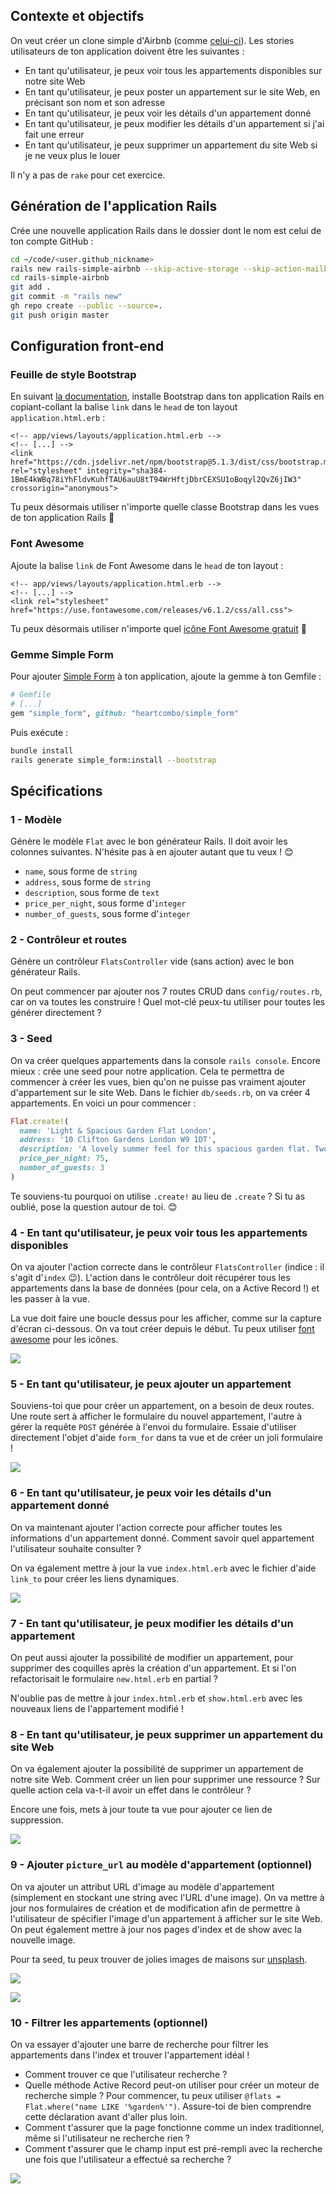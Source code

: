 ## Contexte et objectifs

On veut créer un clone simple d'Airbnb (comme [celui-ci](https://rails-simple-airbnb.herokuapp.com)). Les stories utilisateurs de ton application doivent être les suivantes :

- En tant qu'utilisateur, je peux voir tous les appartements disponibles sur notre site Web
- En tant qu'utilisateur, je peux poster un appartement sur le site Web, en précisant son nom et son adresse
- En tant qu'utilisateur, je peux voir les détails d'un appartement donné
- En tant qu'utilisateur, je peux modifier les détails d'un appartement si j'ai fait une erreur
- En tant qu'utilisateur, je peux supprimer un appartement du site Web si je ne veux plus le louer

Il n'y a pas de `rake` pour cet exercice.

## Génération de l'application Rails

Crée une nouvelle application Rails dans le dossier dont le nom est celui de ton compte GitHub :

```bash
cd ~/code/<user.github_nickname>
rails new rails-simple-airbnb --skip-active-storage --skip-action-mailbox
cd rails-simple-airbnb
git add .
git commit -m "rails new"
gh repo create --public --source=.
git push origin master
```

## Configuration front-end

### Feuille de style Bootstrap

En suivant [la documentation](https://getbootstrap.com/docs/5.1/getting-started/introduction/#css), installe Bootstrap dans ton application Rails en copiant-collant la balise `link` dans le `head` de ton layout `application.html.erb` :

```erb
<!-- app/views/layouts/application.html.erb -->
<!-- [...] -->
<link href="https://cdn.jsdelivr.net/npm/bootstrap@5.1.3/dist/css/bootstrap.min.css" rel="stylesheet" integrity="sha384-1BmE4kWBq78iYhFldvKuhfTAU6auU8tT94WrHftjDbrCEXSU1oBoqyl2QvZ6jIW3" crossorigin="anonymous">
```

Tu peux désormais utiliser n'importe quelle classe Bootstrap dans les vues de ton application Rails 🎉

### Font Awesome

Ajoute la balise `link` de Font Awesome dans le `head` de ton layout :

```erb
<!-- app/views/layouts/application.html.erb -->
<!-- [...] -->
<link rel="stylesheet" href="https://use.fontawesome.com/releases/v6.1.2/css/all.css">
```

Tu peux désormais utiliser n'importe quel [icône Font Awesome gratuit](https://fontawesome.com/search?m=free) 🎉

### Gemme Simple Form

Pour ajouter [Simple Form](https://github.com/heartcombo/simple_form) à ton application, ajoute la gemme à ton Gemfile :

```ruby
# Gemfile
# [...]
gem "simple_form", github: "heartcombo/simple_form"
```

Puis exécute :

```bash
bundle install
rails generate simple_form:install --bootstrap
```

## Spécifications

### 1 - Modèle

Génère le modèle `Flat` avec le bon générateur Rails. Il doit avoir les colonnes suivantes. N'hésite pas à en ajouter autant que tu veux ! 😊

- `name`, sous forme de `string`
- `address`, sous forme de `string`
- `description`, sous forme de `text`
- `price_per_night`, sous forme d'`integer`
- `number_of_guests`, sous forme d'`integer`

### 2 - Contrôleur et routes

Génère un contrôleur `FlatsController` vide (sans action) avec le bon générateur Rails.

On peut commencer par ajouter nos 7 routes CRUD dans `config/routes.rb`, car on va toutes les construire ! Quel mot-clé peux-tu utiliser pour toutes les générer directement ?

### 3 - Seed

On va créer quelques appartements dans la console `rails console`. Encore mieux : crée une seed pour notre application. Cela te permettra de commencer à créer les vues, bien qu'on ne puisse pas vraiment ajouter d'appartement sur le site Web. Dans le fichier `db/seeds.rb`, on va créer 4 appartements. En voici un pour commencer :

```ruby
Flat.create!(
  name: 'Light & Spacious Garden Flat London',
  address: '10 Clifton Gardens London W9 1DT',
  description: 'A lovely summer feel for this spacious garden flat. Two double bedrooms, open plan living area, large kitchen and a beautiful conservatory',
  price_per_night: 75,
  number_of_guests: 3
)
```

Te souviens-tu pourquoi on utilise `.create!` au lieu de `.create` ? Si tu as oublié, pose la question autour de toi. 😊

### 4 - En tant qu'utilisateur, je peux voir tous les appartements disponibles

On va ajouter l'action correcte dans le contrôleur `FlatsController` (indice : il s'agit d'`index` 😉). L'action dans le contrôleur doit récupérer tous les appartements dans la base de données (pour cela, on a Active Record !) et les passer à la vue.

La vue doit faire une boucle dessus pour les afficher, comme sur la capture d'écran ci-dessous. On va tout créer depuis le début. Tu peux utiliser [font awesome](https://fontawesome.com/search?m=free) pour les icônes.

![](https://raw.githubusercontent.com/lewagon/fullstack-images/master/rails/simple-airbnb/index.png)

### 5 - En tant qu'utilisateur, je peux ajouter un appartement

Souviens-toi que pour créer un appartement, on a besoin de deux routes. Une route sert à afficher le formulaire du nouvel appartement, l'autre à gérer la requête `POST` générée à l'envoi du formulaire. Essaie d'utiliser directement l'objet d'aide `form_for` dans ta vue et de créer un joli formulaire !

![](https://raw.githubusercontent.com/lewagon/fullstack-images/master/rails/simple-airbnb/index.png)

### 6 - En tant qu'utilisateur, je peux voir les détails d'un appartement donné

On va maintenant ajouter l'action correcte pour afficher toutes les informations d'un appartement donné. Comment savoir quel appartement l'utilisateur souhaite consulter ?

On va également mettre à jour la vue `index.html.erb` avec le fichier d'aide `link_to` pour créer les liens dynamiques.

![](https://raw.githubusercontent.com/lewagon/fullstack-images/master/rails/simple-airbnb/show.png)

### 7 - En tant qu'utilisateur, je peux modifier les détails d'un appartement

On peut aussi ajouter la possibilité de modifier un appartement, pour supprimer des coquilles après la création d'un appartement. Et si l'on refactorisait le formulaire `new.html.erb` en partial ?

N'oublie pas de mettre à jour `index.html.erb` et `show.html.erb` avec les nouveaux liens de l'appartement modifié !

### 8 - En tant qu'utilisateur, je peux supprimer un appartement du site Web

On va également ajouter la possibilité de supprimer un appartement de notre site Web. Comment créer un lien pour supprimer une ressource ? Sur quelle action cela va-t-il avoir un effet dans le contrôleur ?

Encore une fois, mets à jour toute ta vue pour ajouter ce lien de suppression.

![](https://raw.githubusercontent.com/lewagon/fullstack-images/master/rails/simple-airbnb/index_2.png)

### 9 - Ajouter `picture_url` au modèle d'appartement (optionnel)

On va ajouter un attribut URL d'image au modèle d'appartement (simplement en stockant une string avec l'URL d'une image). On va mettre à jour nos formulaires de création et de modification afin de permettre à l'utilisateur de spécifier l'image d'un appartement à afficher sur le site Web. On peut également mettre à jour nos pages d'index et de show avec la nouvelle image.

Pour ta seed, tu peux trouver de jolies images de maisons sur [unsplash](https://unsplash.com/search/photos/house).

![](https://raw.githubusercontent.com/lewagon/fullstack-images/master/rails/simple-airbnb/show_2.png)

![](https://raw.githubusercontent.com/lewagon/fullstack-images/master/rails/simple-airbnb/index_3.png)

### 10 - Filtrer les appartements (optionnel)

On va essayer d'ajouter une barre de recherche pour filtrer les appartements dans l'index et trouver l'appartement idéal !

- Comment trouver ce que l'utilisateur recherche ?
- Quelle méthode Active Record peut-on utiliser pour créer un moteur de recherche simple ? Pour commencer, tu peux utiliser `@flats = Flat.where("name LIKE '%garden%'")`. Assure-toi de bien comprendre cette déclaration avant d'aller plus loin.
- Comment t'assurer que la page fonctionne comme un index traditionnel, même si l'utilisateur ne recherche rien ?
- Comment t'assurer que le champ input est pré-rempli avec la recherche une fois que l'utilisateur a effectué sa recherche ?

![](https://raw.githubusercontent.com/lewagon/fullstack-images/master/rails/simple-airbnb/index_4.png)
